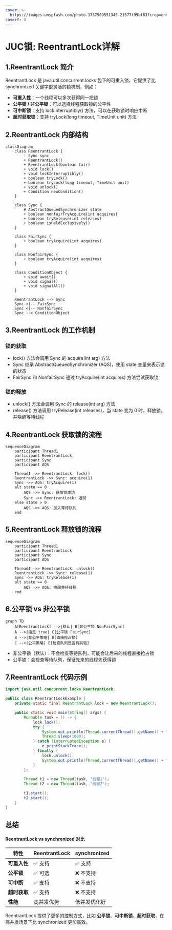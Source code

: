```yaml
---
cover: >-
  https://images.unsplash.com/photo-1737509551345-21577f99bf63?crop=entropy&cs=srgb&fm=jpg&ixid=M3wxOTcwMjR8MHwxfHJhbmRvbXx8fHx8fHx8fDE3Mzk5NzMwMzB8&ixlib=rb-4.0.3&q=85
coverY: 0
---
```


# JUC锁: ReentrantLock详解

## 1.ReentrantLock 简介

ReentrantLock 是 java.util.concurrent.locks 包下的可重入锁，它提供了比 synchronized 关键字更灵活的锁机制，例如：

* **可重入性**：一个线程可以多次获得同一把锁
* **公平锁 / 非公平锁**：可以选择线程获取锁的公平性
* **可中断锁**：支持 lockInterruptibly() 方法，可以在获取锁时响应中断
* **超时获取锁**：支持 tryLock(long timeout, TimeUnit unit) 方法

## 2.ReentrantLock 内部结构

```mermaid
classDiagram
    class ReentrantLock {
        - Sync sync
        + ReentrantLock()
        + ReentrantLock(boolean fair)
        + void lock()
        + void lockInterruptibly()
        + boolean tryLock()
        + boolean tryLock(long timeout, TimeUnit unit)
        + void unlock()
        + Condition newCondition()
    }

    class Sync {
        # AbstractQueuedSynchronizer state
        + boolean nonfairTryAcquire(int acquires)
        + boolean tryRelease(int releases)
        + boolean isHeldExclusively()
    }

    class FairSync {
        + boolean tryAcquire(int acquires)
    }

    class NonfairSync {
        + boolean tryAcquire(int acquires)
    }

    class ConditionObject {
        + void await()
        + void signal()
        + void signalAll()
    }

    ReentrantLock --> Sync
    Sync <|-- FairSync
    Sync <|-- NonfairSync
    Sync --> ConditionObject
```

## 3.ReentrantLock 的工作机制

### **锁的获取**

* lock() 方法会调用 Sync 的 acquire(int arg) 方法
* Sync 继承 AbstractQueuedSynchronizer (AQS)，使用 state 变量来表示锁的状态
* FairSync 和 NonfairSync 通过 tryAcquire(int acquires) 方法尝试获取锁

### 锁的释放

* unlock() 方法会调用 Sync 的 release(int arg) 方法
* release() 方法调用 tryRelease(int releases)，当 state 变为 0 时，释放锁，并唤醒等待线程

## 4.ReentrantLock 获取锁的流程

```mermaid
sequenceDiagram
    participant Thread1
    participant ReentrantLock
    participant Sync
    participant AQS

    Thread1 ->> ReentrantLock: lock()
    ReentrantLock ->> Sync: acquire(1)
    Sync ->> AQS: tryAcquire(1)
    alt state == 0
        AQS ->> Sync: 获取锁成功
        Sync ->> ReentrantLock: 返回
    else state > 0
        AQS ->> AQS: 加入等待队列
    end
```

## 5.ReentrantLock 释放锁的流程

```mermaid
sequenceDiagram
    participant Thread1
    participant ReentrantLock
    participant Sync
    participant AQS

    Thread1 ->> ReentrantLock: unlock()
    ReentrantLock ->> Sync: release(1)
    Sync ->> AQS: tryRelease(1)
    alt state == 0
        AQS ->> AQS: 唤醒等待线程
    end
```

## 6.公平锁 vs 非公平锁

```mermaid
graph TD
    A[ReentrantLock] -->|默认| B[非公平锁 NonFairSync]
    A -->|指定 true| C[公平锁 FairSync]
    B -->|非公平策略| D[直接抢占锁]
    C -->|公平策略| E[检查队列是否有前驱]
```

* 非公平锁（默认）：不会检查等待队列，可能会让后来的线程直接抢占锁
* 公平锁：会检查等待队列，保证先来的线程先获得锁

## 7.ReentrantLock 代码示例

```java
import java.util.concurrent.locks.ReentrantLock;

public class ReentrantLockExample {
    private static final ReentrantLock lock = new ReentrantLock();

    public static void main(String[] args) {
        Runnable task = () -> {
            lock.lock();
            try {
                System.out.println(Thread.currentThread().getName() + " 获取了锁");
                Thread.sleep(1000);
            } catch (InterruptedException e) {
                e.printStackTrace();
            } finally {
                lock.unlock();
                System.out.println(Thread.currentThread().getName() + " 释放了锁");
            }
        };

        Thread t1 = new Thread(task, "线程1");
        Thread t2 = new Thread(task, "线程2");

        t1.start();
        t2.start();
    }
}
```

## 总结

#### ReentrantLock vs synchronized 对比

| 特性       | ReentrantLock | synchronized |
| -------- | ------------- | ------------ |
| **可重入性** | ✅ 支持          | ✅ 支持         |
| **公平锁**  | ✅ 可选          | ❌ 不支持        |
| **可中断**  | ✅ 支持          | ❌ 不支持        |
| **超时获取** | ✅ 支持          | ❌ 不支持        |
| **性能**   | 高并发优势         | 低并发优化好       |

ReentrantLock 提供了更多的控制方式，比如 **公平锁**、**可中断锁**、**超时获取**，在高并发场景下比 synchronized 更加高效。
